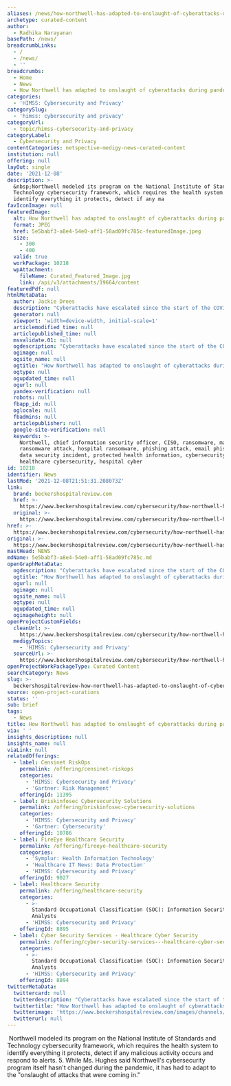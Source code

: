 ```yaml
---
aliases: /news/how-northwell-has-adapted-to-onslaught-of-cyberattacks-during-pandemic
archetype: curated-content
author:
  - Radhika Narayanan
basePath: /news/
breadcrumbLinks:
  - /
  - /news/
  - ''
breadcrumbs:
  - Home
  - News
  - How Northwell has adapted to onslaught of cyberattacks during pandemic
categories:
  - 'HIMSS: Cybersecurity and Privacy'
categorySlug:
  - 'himss: cybersecurity and privacy'
categoryUrl:
  - topic/himss-cybersecurity-and-privacy
categoryLabel:
  - Cybersecurity and Privacy
contentCategories: netspective-medigy-news-curated-content
institution: null
offering: null
layOut: single
date: '2021-12-08'
description: >-
  &nbsp;Northwell modeled its program on the National Institute of Standards and
  Technology cybersecurity framework, which requires the health system to
  identify everything it protects, detect if any ma
favIconImage: null
featuredImage:
  alt: How Northwell has adapted to onslaught of cyberattacks during pandemic
  format: JPEG
  href: 5e5babf3-a8e4-54e0-aff1-58ad09fc785c-featuredImage.jpeg
  size:
    - 300
    - 400
  valid: true
  workPackage: 10218
  wpAttachment:
    fileName: Curated_Featured_Image.jpg
    link: /api/v3/attachments/19664/content
featuredPdf: null
htmlMetaData:
  author: Jackie Drees
  description: "Cyberattacks have escalated since the start of the COVID-19 pandemic by becoming more frequent and sophisticated, leaving health systems such as Northwell Health to closely examine cybersecurity efforts and stay flexible to protect systems.\_"
  generator: null
  viewport: 'width=device-width, initial-scale=1'
  articlemodified_time: null
  articlepublished_time: null
  msvalidate.01: null
  ogdescription: "Cyberattacks have escalated since the start of the COVID-19 pandemic by becoming more frequent and sophisticated, leaving health systems such as Northwell Health to closely examine cybersecurity efforts and stay flexible to protect systems.\_"
  ogimage: null
  ogsite_name: null
  ogtitle: "How Northwell has adapted to onslaught of cyberattacks during pandemic\_"
  ogtype: null
  ogupdated_time: null
  ogurl: null
  yandex-verification: null
  robots: null
  fbapp_id: null
  oglocale: null
  fbadmins: null
  articlepublisher: null
  google-site-verification: null
  keywords: >-
    Northwell, chief information security officer, CISO, ransomware, malware,
    ransomware attack, hospital ransomware, phishing attack, email phishing,
    data security incident, protected health information, cybersecurity,
    healthcare cybersecurity, hospital cyber
id: 10218
identifier: News
lastMod: '2021-12-08T21:51:31.208073Z'
link:
  brand: beckershospitalreview.com
  href: >-
    https://www.beckershospitalreview.com/cybersecurity/how-northwell-has-adapted-to-onslaught-of-cyberattacks-during-pandemic.html
  original: >-
    https://www.beckershospitalreview.com/cybersecurity/how-northwell-has-adapted-to-onslaught-of-cyberattacks-during-pandemic.html
href: >-
  https://www.beckershospitalreview.com/cybersecurity/how-northwell-has-adapted-to-onslaught-of-cyberattacks-during-pandemic.html
original: >-
  https://www.beckershospitalreview.com/cybersecurity/how-northwell-has-adapted-to-onslaught-of-cyberattacks-during-pandemic.html
mastHead: NEWS
mdName: 5e5babf3-a8e4-54e0-aff1-58ad09fc785c.md
openGraphMetaData:
  ogdescription: "Cyberattacks have escalated since the start of the COVID-19 pandemic by becoming more frequent and sophisticated, leaving health systems such as Northwell Health to closely examine cybersecurity efforts and stay flexible to protect systems.\_"
  ogtitle: "How Northwell has adapted to onslaught of cyberattacks during pandemic\_"
  ogurl: null
  ogimage: null
  ogsite_name: null
  ogtype: null
  ogupdated_time: null
  ogimageheight: null
openProjectCustomFields:
  cleanUrl: >-
    https://www.beckershospitalreview.com/cybersecurity/how-northwell-has-adapted-to-onslaught-of-cyberattacks-during-pandemic.html
  medigyTopics:
    - 'HIMSS: Cybersecurity and Privacy'
  sourceUrl: >-
    https://www.beckershospitalreview.com/cybersecurity/how-northwell-has-adapted-to-onslaught-of-cyberattacks-during-pandemic.html
openProjectWorkPackageType: Curated Content
searchCategory: News
slug: >-
  beckershospitalreview-how-northwell-has-adapted-to-onslaught-of-cyberattacks-during-pandemic
source: open-project-curations
status: ''
sub: brief
tags:
  - News
title: How Northwell has adapted to onslaught of cyberattacks during pandemic
via: ' '
insights_description: null
insights_name: null
viaLink: null
relatedOfferings:
  - label: Censinet RiskOps
    permalink: /offering/censinet-riskops
    categories:
      - 'HIMSS: Cybersecurity and Privacy'
      - 'Gartner: Risk Management'
    offeringId: 11395
  - label: Briskinfosec Cybersecurity Solutions
    permalink: /offering/briskinfosec-cybersecurity-solutions
    categories:
      - 'HIMSS: Cybersecurity and Privacy'
      - 'Gartner: Cybersecurity'
    offeringId: 10786
  - label: FireEye Healthcare Security
    permalink: /offering/fireeye-healthcare-security
    categories:
      - 'Symplur: Health Information Technology'
      - 'Healthcare IT News: Data Protection'
      - 'HIMSS: Cybersecurity and Privacy'
    offeringId: 9027
  - label: Healthcare Security
    permalink: /offering/healthcare-security
    categories:
      - >-
        Standard Occupational Classification (SOC): Information Security
        Analysts
      - 'HIMSS: Cybersecurity and Privacy'
    offeringId: 8895
  - label: Cyber Security Services - Healthcare Cyber Security
    permalink: /offering/cyber-security-services---healthcare-cyber-security
    categories:
      - >-
        Standard Occupational Classification (SOC): Information Security
        Analysts
      - 'HIMSS: Cybersecurity and Privacy'
    offeringId: 8894
twitterMetaData:
  twittercard: null
  twitterdescription: "Cyberattacks have escalated since the start of the COVID-19 pandemic by becoming more frequent and sophisticated, leaving health systems such as Northwell Health to closely examine cybersecurity efforts and stay flexible to protect systems.\_"
  twittertitle: "How Northwell has adapted to onslaught of cyberattacks during pandemic\_"
  twitterimage: 'https://www.beckershospitalreview.com/images/channels/cybersecurity/3.jpg'
  twitterurl: null
---
```

<p>&nbsp;Northwell modeled its program on the National Institute of Standards and Technology cybersecurity framework, which requires the health system to identify everything it protects, detect if any malicious activity occurs and respond to alerts.
5. While Ms. Hughes said Northwell's cybersecurity program itself hasn't changed during the pandemic, it has had to adapt to the "onslaught of attacks that were coming in."&nbsp;</p>